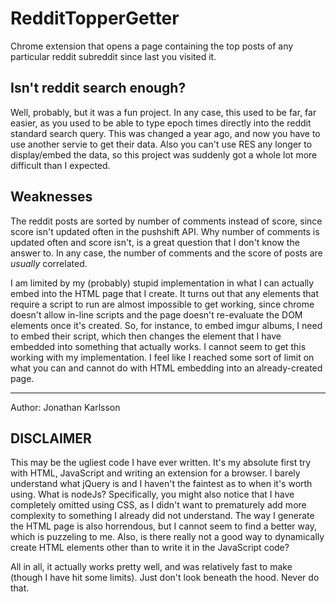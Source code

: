 # RedditTopperGetter
Chrome extension that opens a page containing the top posts of any particular reddit subreddit since last you visited it. 

## Isn't reddit search enough?
Well, probably, but it was a fun project. In any case, this used to be far, far easier, as you used to be able to type epoch times directly into the reddit standard search query. This was changed a year ago, and now you have to use another servie to get their data. Also you can't use RES any longer to display/embed the data, so this project was suddenly got a whole lot more difficult than I expected. 

## Weaknesses
The reddit posts are sorted by number of comments instead of score, since score isn't updated often in the pushshift API. Why number of comments is updated often and score isn't, is a great question that I don't know the answer to. In any case, the number of comments and the score of posts are *usually* correlated.

I am limited by my (probably) stupid implementation in what I can actually embed into the HTML page that I create. It turns out that any elements that require a script to run are almost impossible to get working, since chrome doesn't allow in-line scripts and the page doesn't re-evaluate the DOM elements once it's created. So, for instance, to embed imgur albums, I need to embed their script, which then changes the element that I have embedded into something that actually works. I cannot seem to get this working with my implementation. I feel like I reached some sort of limit on what you can and cannot do with HTML embedding into an already-created page. 

-------------------------------------------------

Author: Jonathan Karlsson

## DISCLAIMER
This may be the ugliest code I have ever written. It's my absolute first try with HTML, JavaScript and writing an extension for a browser. I barely understand what jQuery is and I haven't the faintest as to when it's worth using. What is nodeJs? Specifically, you might also notice that I have completely omitted using CSS, as I didn't want to prematurely add more complexity to something I already did not understand. The way I generate the HTML page is also horrendous, but I cannot seem to find a better way, which is puzzeling to me. Also, is there really not a good way to dynamically create HTML elements other than to write it in the JavaScript code?

All in all, it actually works pretty well, and was relatively fast to make (though I have hit some limits). Just don't look beneath the hood. Never do that. 
